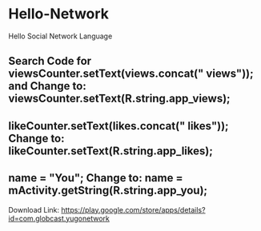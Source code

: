 # Hello-Network
Hello Social Network Language

Search Code for 
viewsCounter.setText(views.concat(" views"));
and Change to:
viewsCounter.setText(R.string.app_views);
----------------------------------------------------
likeCounter.setText(likes.concat(" likes"));
Change to:
likeCounter.setText(R.string.app_likes);
----------------------------------------------------
name = "You";
Change to:
name = mActivity.getString(R.string.app_you);
---------------------------------------------------
Download Link:
https://play.google.com/store/apps/details?id=com.globcast.yugonetwork


